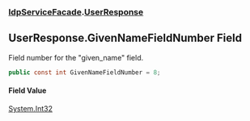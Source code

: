 ### [IdpServiceFacade](../index.md 'IdpServiceFacade').[UserResponse](index.md 'IdpServiceFacade\.UserResponse')

## UserResponse\.GivenNameFieldNumber Field

Field number for the "given\_name" field\.

```csharp
public const int GivenNameFieldNumber = 8;
```

#### Field Value
[System\.Int32](https://learn.microsoft.com/en-us/dotnet/api/system.int32 'System\.Int32')